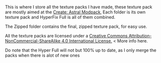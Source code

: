 This is where I store all the texture packs I have made, these texture pack are mostly aimed at the [Create: Astral Modpack](https://www.curseforge.com/minecraft/modpacks/create-astral),
Each folder is its own texture pack and HyperFix Full is all of them combined. 

The Zipped folder contains the final, zipped texture pack, for easy use.

All the texture packs are licensed under a [Creative Commons Attribution-NonCommercial-ShareAlike 4.0 International License.](https://creativecommons.org/licenses/by-nc-sa/4.0/) < More info here.

Do note that the Hyper Full will not but 100% up to date, as I only merge the packs when there is alot of new ones

